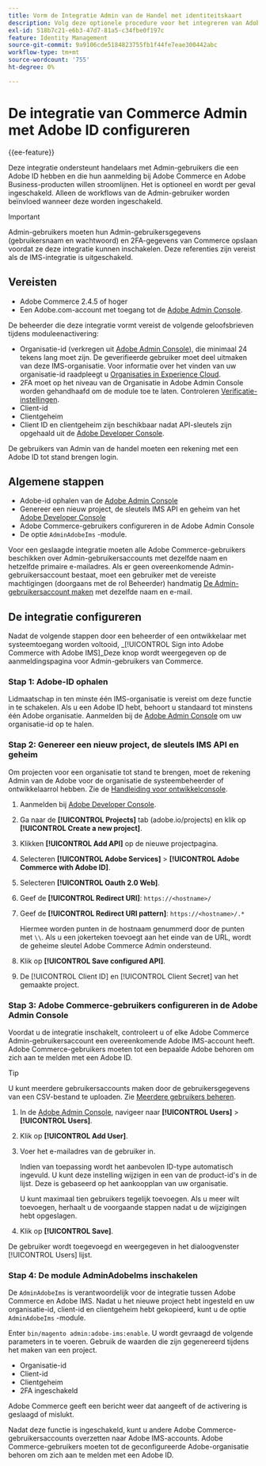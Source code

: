 ```yaml
---
title: Vorm de Integratie Admin van de Handel met identiteitskaart
description: Volg deze optionele procedure voor het integreren van Adobe Commerce Admin-gebruikersaccountaanmeldingen met Adobe ID.
exl-id: 518b7c21-e6b3-47d7-81a5-c34fbe0f197c
feature: Identity Management
source-git-commit: 9a9106cde5184823755fb1f44fe7eae300442abc
workflow-type: tm+mt
source-wordcount: '755'
ht-degree: 0%

---
```


# De integratie van Commerce Admin met Adobe ID configureren

{{ee-feature}}

Deze integratie ondersteunt handelaars met Admin-gebruikers die een Adobe ID hebben en die hun aanmelding bij Adobe Commerce en Adobe Business-producten willen stroomlijnen. Het is optioneel en wordt per geval ingeschakeld. Alleen de workflows van de Admin-gebruiker worden beïnvloed wanneer deze worden ingeschakeld. 

>[!IMPORTANT]
>
>Admin-gebruikers moeten hun Admin-gebruikersgegevens (gebruikersnaam en wachtwoord) en 2FA-gegevens van Commerce opslaan voordat ze deze integratie kunnen inschakelen. Deze referenties zijn vereist als de IMS-integratie is uitgeschakeld.

## Vereisten

* Adobe Commerce 2.4.5 of hoger
* Een Adobe.com-account met toegang tot de [Adobe Admin Console](https://adminconsole.adobe.com/).

De beheerder die deze integratie vormt vereist de volgende geloofsbrieven tijdens moduleenactivering:

* Organisatie-id (verkregen uit [Adobe Admin Console](https://adminconsole.adobe.com/)), die minimaal 24 tekens lang moet zijn. De geverifieerde gebruiker moet deel uitmaken van deze IMS-organisatie. Voor informatie over het vinden van uw organisatie-id raadpleegt u [Organisaties in Experience Cloud](https://experienceleague.adobe.com/docs/core-services/interface/administration/organizations.html).
* 2FA moet op het niveau van de Organisatie in Adobe Admin Console worden gehandhaafd om de module toe te laten. Controleren [Verificatie-instellingen](https://helpx.adobe.com/enterprise/using/authentication-settings.html#two-step-verification).
* Client-id
* Clientgeheim
* Client ID en clientgeheim zijn beschikbaar nadat API-sleutels zijn opgehaald uit de [Adobe Developer Console](https://developer.adobe.com/developer-console/docs/guides/credentials/).

De gebruikers van Admin van de handel moeten een rekening met een Adobe ID tot stand brengen login.

## Algemene stappen

* Adobe-id ophalen van de [Adobe Admin Console](https://adminconsole.adobe.com/)
* Genereer een nieuw project, de sleutels IMS API en geheim van het [Adobe Developer Console](https://developer.adobe.com/)
* Adobe Commerce-gebruikers configureren in de Adobe Admin Console
* De optie `AdminAdobeIms` -module.

Voor een geslaagde integratie moeten alle Adobe Commerce-gebruikers beschikken over Admin-gebruikersaccounts met dezelfde naam en hetzelfde primaire e-mailadres. Als er geen overeenkomende Admin-gebruikersaccount bestaat, moet een gebruiker met de vereiste machtigingen (doorgaans met de rol Beheerder) handmatig [De Admin-gebruikersaccount maken](../systems/permissions-users-all.md#create-a-user) met dezelfde naam en e-mail.

## De integratie configureren

Nadat de volgende stappen door een beheerder of een ontwikkelaar met systeemtoegang worden voltooid, _[!UICONTROL Sign into Adobe Commerce with Adobe IMS]_Deze knop wordt weergegeven op de aanmeldingspagina voor Admin-gebruikers van Commerce.

### Stap 1: Adobe-ID ophalen

Lidmaatschap in ten minste één IMS-organisatie is vereist om deze functie in te schakelen. Als u een Adobe ID hebt, behoort u standaard tot minstens één Adobe organisatie. Aanmelden bij de [Adobe Admin Console](https://adminconsole.adobe.com/) om uw organisatie-id op te halen.

### Stap 2: Genereer een nieuw project, de sleutels IMS API en geheim

Om projecten voor een organisatie tot stand te brengen, moet de rekening Admin van de Adobe voor de organisatie de systeembeheerder of ontwikkelaarrol hebben. Zie de [Handleiding voor ontwikkelconsole](https://developer.adobe.com/developer-console/docs/guides/projects/).

1. Aanmelden bij [Adobe Developer Console](https://developer.adobe.com/).
1. Ga naar de **[!UICONTROL Projects]** tab (adobe.io/projects) en klik op **[!UICONTROL Create a new project]**.
1. Klikken **[!UICONTROL Add API]** op de nieuwe projectpagina.
1. Selecteren **[!UICONTROL Adobe Services]** > **[!UICONTROL Adobe Commerce with Adobe ID]**.
1. Selecteren **[!UICONTROL Oauth 2.0 Web]**.
1. Geef de **[!UICONTROL Redirect URI]**: `https://<hostname>/`
1. Geef de **[!UICONTROL Redirect URI pattern]**: `https://<hostname>/.*`

   Hiermee worden punten in de hostnaam genummerd door de punten met `\\`. Als u een jokerteken toevoegt aan het einde van de URL, wordt de geheime sleutel Adobe Commerce Admin ondersteund.

1. Klik op **[!UICONTROL Save configured API]**.
1. De [!UICONTROL Client ID] en [!UICONTROL Client Secret] van het gemaakte project.

### Stap 3: Adobe Commerce-gebruikers configureren in de Adobe Admin Console

Voordat u de integratie inschakelt, controleert u of elke Adobe Commerce Admin-gebruikersaccount een overeenkomende Adobe IMS-account heeft. Adobe Commerce-gebruikers moeten tot een bepaalde Adobe behoren om zich aan te melden met een Adobe ID.

>[!TIP]
>
>U kunt meerdere gebruikersaccounts maken door de gebruikersgegevens van een CSV-bestand te uploaden. Zie [Meerdere gebruikers beheren](https://helpx.adobe.com/enterprise/using/bulk-upload-users.html).

1. In de [Adobe Admin Console](https://helpx.adobe.com/nl/enterprise/using/admin-console.html), navigeer naar **[!UICONTROL Users]**  > **[!UICONTROL Users]**.

1. Klik op **[!UICONTROL Add User]**.

1. Voer het e-mailadres van de gebruiker in.

   Indien van toepassing wordt het aanbevolen ID-type automatisch ingevuld. U kunt deze instelling wijzigen in een van de product-id&#39;s in de lijst. Deze is gebaseerd op het aankoopplan van uw organisatie.

   U kunt maximaal tien gebruikers tegelijk toevoegen. Als u meer wilt toevoegen, herhaalt u de voorgaande stappen nadat u de wijzigingen hebt opgeslagen.

1. Klik op **[!UICONTROL Save]**.

De gebruiker wordt toegevoegd en weergegeven in het dialoogvenster [!UICONTROL Users] lijst.

### Stap 4: De module AdminAdobeIms inschakelen

De `AdminAdobeIms` is verantwoordelijk voor de integratie tussen Adobe Commerce en Adobe IMS. Nadat u het nieuwe project hebt ingesteld en uw organisatie-id, client-id en clientgeheim hebt gekopieerd, kunt u de optie `AdminAdobeIms` -module.

Enter `bin/magento admin:adobe-ims:enable`. U wordt gevraagd de volgende parameters in te voeren. Gebruik de waarden die zijn gegenereerd tijdens het maken van een project.

* Organisatie-id
* Client-id
* Clientgeheim
* 2FA ingeschakeld

Adobe Commerce geeft een bericht weer dat aangeeft of de activering is geslaagd of mislukt.

Nadat deze functie is ingeschakeld, kunt u andere Adobe Commerce-gebruikersaccounts overzetten naar Adobe IMS-accounts. Adobe Commerce-gebruikers moeten tot de geconfigureerde Adobe-organisatie behoren om zich aan te melden met een Adobe ID.
